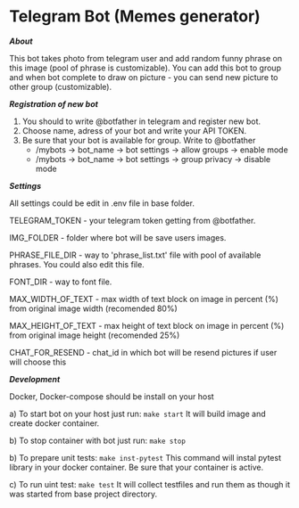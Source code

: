 # Telegram Bot (Memes generator)

___About___

This bot takes photo from telegram user and add random funny phrase on this image (pool of phrase is customizable).
You can add this bot to group and when bot complete to draw on picture - you can send new picture to other group (customizable).

___Registration of new bot___
1. You should to write @botfather in telegram and register new bot.
2. Choose name, adress of your bot and write your API TOKEN.
3. Be sure that your bot is available for group. Write to @botfather
	* /mybots -> bot_name -> bot settings -> allow groups -> enable mode
	* /mybots -> bot_name -> bot settings -> group privacy -> disable mode

___Settings___

All settings could be edit in .env file in base folder.

TELEGRAM_TOKEN - your telegram token getting from @botfather.

IMG_FOLDER - folder where bot will be save users images.

PHRASE_FILE_DIR - way to 'phrase_list.txt' file with pool of available phrases. You could also edit this file.

FONT_DIR - way to font file.

MAX_WIDTH_OF_TEXT - max width of text block on image in percent (%) from original image width (recomended 80%)

MAX_HEIGHT_OF_TEXT - max height of text block on image in percent (%) from original image height (recomended 25%)

CHAT_FOR_RESEND - chat_id in which bot will be resend pictures if user will choose this

___Development___

Docker, Docker-compose should be install on your host

a) To start bot on your host just run:
`make start`
It will build image and create docker container.

b) To stop container with bot just run:
`make stop`

b) To prepare unit tests:
`make inst-pytest` 
This command will instal pytest library in your docker container. Be sure that your container is active.

c) To run uint test:
`make test`
It will collect testfiles and run them as though it was started from base project directory.
